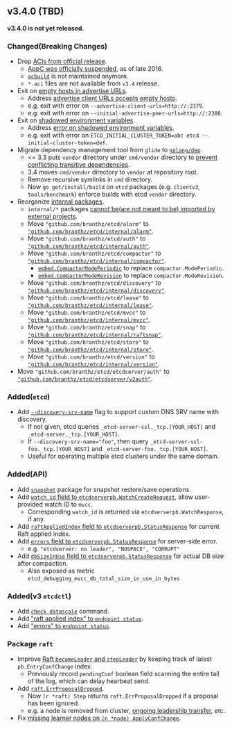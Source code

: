 

## v3.4.0 (TBD)

**v3.4.0 is not yet released.**

### Changed(Breaking Changes)

- Drop [ACIs from official release](https://github.com/branthz/etcd/pull/9059).
  - [AppC was officially suspended](https://github.com/appc/spec#-disclaimer-), as of late 2016.
  - [`acbuild`](https://github.com/containers/build#this-project-is-currently-unmaintained) is not maintained anymore.
  - `*.aci` files are not available from `v3.4` release.
- Exit on [empty hosts in advertise URLs](https://github.com/branthz/etcd/pull/8786).
  - Address [advertise client URLs accepts empty hosts](https://github.com/branthz/etcd/issues/8379).
  - e.g. exit with error on `--advertise-client-urls=http://:2379`.
  - e.g. exit with error on `--initial-advertise-peer-urls=http://:2380`.
- Exit on [shadowed environment variables](TODO).
  - Address [error on shadowed environment variables](https://github.com/branthz/etcd/issues/8380).
  - e.g. exit with error on `ETCD_INITIAL_CLUSTER_TOKEN=abc etcd --initial-cluster-token=def`.
- Migrate dependency management tool from `glide` to [`golang/dep`](https://github.com/branthz/etcd/pull/9155).
  - <= 3.3 puts `vendor` directory under `cmd/vendor` directory to [prevent conflicting transitive dependencies](https://github.com/branthz/etcd/issues/4913).
  - 3.4 moves `cmd/vendor` directory to `vendor` at repository root.
  - Remove recursive symlinks in `cmd` directory.
  - Now `go get/install/build` on `etcd` packages (e.g. `clientv3`, `tools/benchmark`) enforce builds with etcd `vendor` directory.
- Reorganize [internal packages](https://github.com/branthz/etcd/issues/9220).
  - `internal/*` packages [cannot be(are not meant to be) imported by external projects](https://docs.google.com/document/d/1e8kOo3r51b2BWtTs_1uADIA5djfXhPT36s6eHVRIvaU/edit).
  - Move `"github.com/branthz/etcd/alarm"` to [`"github.com/branthz/etcd/internal/alarm"`](https://github.com/branthz/etcd/pull/9234).
  - Move `"github.com/branthz/etcd/auth"` to [`"github.com/branthz/etcd/internal/auth"`](https://github.com/branthz/etcd/pull/9243).
  - Move `"github.com/branthz/etcd/compactor"` to [`"github.com/branthz/etcd/internal/compactor"`](https://github.com/branthz/etcd/pull/9234).
    - [`embed.CompactorModePeriodic`](https://github.com/branthz/etcd/pull/9247) to replace `compactor.ModePeriodic`.
    - [`embed.CompactorModeRevision`](https://github.com/branthz/etcd/pull/9247) to replace `compactor.ModeRevision`.
  - Move `"github.com/branthz/etcd/discovery"` to [`"github.com/branthz/etcd/internal/discovery"`](https://github.com/branthz/etcd/pull/9233).
  - Move `"github.com/branthz/etcd/lease"` to [`"github.com/branthz/etcd/internal/lease"`](https://github.com/branthz/etcd/pull/9238).
  - Move `"github.com/branthz/etcd/mvcc"` to [`"github.com/branthz/etcd/internal/mvcc"`](https://github.com/branthz/etcd/pull/9238).
  - Move `"github.com/branthz/etcd/snap"` to [`"github.com/branthz/etcd/internal/raftsnap"`](https://github.com/branthz/etcd/pull/9211).
  - Move `"github.com/branthz/etcd/store"` to [`"github.com/branthz/etcd/internal/store"`](https://github.com/branthz/etcd/pull/9238).
  - Move `"github.com/branthz/etcd/version"` to [`"github.com/branthz/etcd/internal/version"`](https://github.com/branthz/etcd/pull/9244).
- Move `"github.com/branthz/etcd/etcdserver/auth"` to [`"github.com/branthz/etcd/etcdserver/v2auth"`](https://github.com/branthz/etcd/pull/9275).

### Added(`etcd`)

- Add [`--discovery-srv-name`](https://github.com/branthz/etcd/pull/8690) flag to support custom DNS SRV name with discovery.
  - If not given, etcd queries `_etcd-server-ssl._tcp.[YOUR_HOST]` and `_etcd-server._tcp.[YOUR_HOST]`.
  - If `--discovery-srv-name="foo"`, then query `_etcd-server-ssl-foo._tcp.[YOUR_HOST]` and `_etcd-server-foo._tcp.[YOUR_HOST]`.
  - Useful for operating multiple etcd clusters under the same domain.

### Added(API)

- Add [`snapshot`](https://github.com/branthz/etcd/pull/9118) package for snapshot restore/save operations.
- Add [`watch_id` field to `etcdserverpb.WatchCreateRequest`](https://github.com/branthz/etcd/pull/9065), allow user-provided watch ID to `mvcc`.
  - Corresponding `watch_id` is returned via `etcdserverpb.WatchResponse`, if any.
- Add [`raftAppliedIndex` field to `etcdserverpb.StatusResponse`](https://github.com/branthz/etcd/pull/9176) for current Raft applied index.
- Add [`errors` field to `etcdserverpb.StatusResponse`](https://github.com/branthz/etcd/pull/9206) for server-side error.
  - e.g. `"etcdserver: no leader", "NOSPACE", "CORRUPT"`
- Add [`dbSizeInUse` field to `etcdserverpb.StatusResponse`](https://github.com/branthz/etcd/pull/9256) for actual DB size after compaction.
  - Also exposed as metric `etcd_debugging_mvcc_db_total_size_in_use_in_bytes`

### Added(v3 `etcdctl`)

- Add [`check datascale`](https://github.com/branthz/etcd/pull/9185) command.
- Add ["raft applied index" to `endpoint status`](https://github.com/branthz/etcd/pull/9176).
- Add ["errors" to `endpoint status`](https://github.com/branthz/etcd/pull/9206).

### Package `raft`

- Improve [Raft `becomeLeader` and `stepLeader`](https://github.com/branthz/etcd/pull/9073) by keeping track of latest `pb.EntryConfChange` index.
  - Previously record `pendingConf` boolean field scanning the entire tail of the log, which can delay hearbeat send.
- Add [`raft.ErrProposalDropped`](https://github.com/branthz/etcd/pull/9067).
  - Now `(r *raft) Step` returns `raft.ErrProposalDropped` if a proposal has been ignored.
  - e.g. a node is removed from cluster, [ongoing leadership transfer](https://github.com/branthz/etcd/issues/8975), etc.
- Fix [missing learner nodes on `(n *node) ApplyConfChange`](https://github.com/branthz/etcd/pull/9116).

